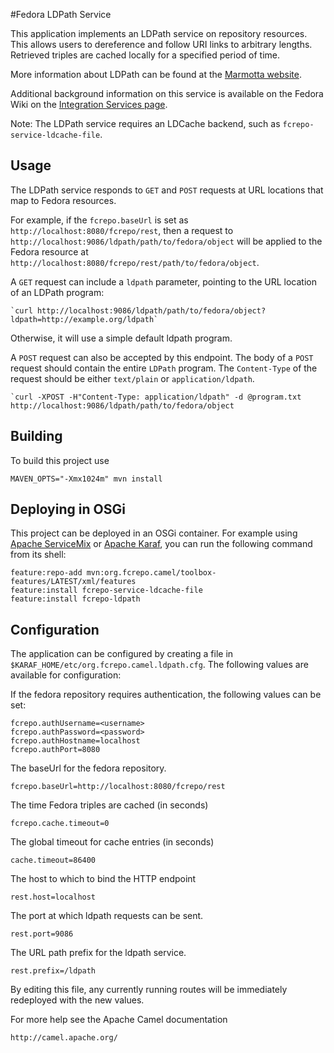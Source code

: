 #Fedora LDPath Service

This application implements an LDPath service on repository
resources. This allows users to dereference and follow URI
links to arbitrary lengths. Retrieved triples are cached locally
for a specified period of time.

More information about LDPath can be found at the [Marmotta website](http://marmotta.apache.org/ldpath/language.html).

Additional background information on this service is available on the Fedora Wiki on the
[Integration Services page](https://wiki.duraspace.org/display/FEDORA4x/Integration+Services).

Note: The LDPath service requires an LDCache backend, such as `fcrepo-service-ldcache-file`.

## Usage

The LDPath service responds to `GET` and `POST` requests at URL locations that map to Fedora resources.

For example, if the `fcrepo.baseUrl` is set as `http://localhost:8080/fcrepo/rest`, then a request to
`http://localhost:9086/ldpath/path/to/fedora/object` will be applied to the Fedora resource at
`http://localhost:8080/fcrepo/rest/path/to/fedora/object`.

A `GET` request can include a `ldpath` parameter, pointing to the URL location of an LDPath program:

    `curl http://localhost:9086/ldpath/path/to/fedora/object?ldpath=http://example.org/ldpath`

Otherwise, it will use a simple default ldpath program.

A `POST` request can also be accepted by this endpoint. The body of a `POST` request should contain
the entire `LDPath` program. The `Content-Type` of the request should be either `text/plain` or
`application/ldpath`.

    `curl -XPOST -H"Content-Type: application/ldpath" -d @program.txt http://localhost:9086/ldpath/path/to/fedora/object



## Building

To build this project use

    MAVEN_OPTS="-Xmx1024m" mvn install

## Deploying in OSGi

This project can be deployed in an OSGi container. For example using
[Apache ServiceMix](http://servicemix.apache.org/) or
[Apache Karaf](http://karaf.apache.org), you can run the following
command from its shell:

    feature:repo-add mvn:org.fcrepo.camel/toolbox-features/LATEST/xml/features
    feature:install fcrepo-service-ldcache-file
    feature:install fcrepo-ldpath

## Configuration

The application can be configured by creating a file in
`$KARAF_HOME/etc/org.fcrepo.camel.ldpath.cfg`. The following
values are available for configuration:

If the fedora repository requires authentication, the following values
can be set:

    fcrepo.authUsername=<username>
    fcrepo.authPassword=<password>
    fcrepo.authHostname=localhost
    fcrepo.authPort=8080

The baseUrl for the fedora repository.

    fcrepo.baseUrl=http://localhost:8080/fcrepo/rest

The time Fedora triples are cached (in seconds)

    fcrepo.cache.timeout=0

The global timeout for cache entries (in seconds)

    cache.timeout=86400

The host to which to bind the HTTP endpoint

    rest.host=localhost

The port at which ldpath requests can be sent.

    rest.port=9086

The URL path prefix for the ldpath service.

    rest.prefix=/ldpath

By editing this file, any currently running routes will be immediately redeployed
with the new values.

For more help see the Apache Camel documentation

    http://camel.apache.org/

